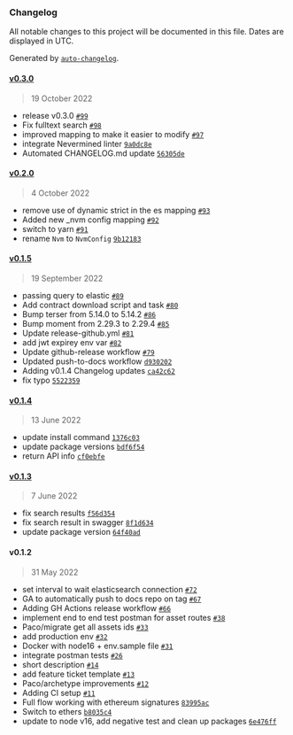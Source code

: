 ### Changelog

All notable changes to this project will be documented in this file. Dates are displayed in UTC.

Generated by [`auto-changelog`](https://github.com/CookPete/auto-changelog).

#### [v0.3.0](https://github.com/nevermined-io/marketplace-api/compare/v0.2.0...v0.3.0)

> 19 October 2022

- release v0.3.0 [`#99`](https://github.com/nevermined-io/marketplace-api/pull/99)
- Fix fulltext search [`#98`](https://github.com/nevermined-io/marketplace-api/pull/98)
- improved mapping to make it easier to modify [`#97`](https://github.com/nevermined-io/marketplace-api/pull/97)
- integrate Nevermined linter [`9a0dc8e`](https://github.com/nevermined-io/marketplace-api/commit/9a0dc8e96d64733b43b0398efb3a58a766c05af0)
- Automated CHANGELOG.md update [`56305de`](https://github.com/nevermined-io/marketplace-api/commit/56305deb64bcce1df7ace02051d5f8feeeb759bc)

#### [v0.2.0](https://github.com/nevermined-io/marketplace-api/compare/v0.1.5...v0.2.0)

> 4 October 2022

- remove use of dynamic strict in the es mapping [`#93`](https://github.com/nevermined-io/marketplace-api/pull/93)
- Added new _nvm config mapping [`#92`](https://github.com/nevermined-io/marketplace-api/pull/92)
- switch to yarn [`#91`](https://github.com/nevermined-io/marketplace-api/pull/91)
- rename `Nvm` to `NvmConfig` [`9b12183`](https://github.com/nevermined-io/marketplace-api/commit/9b12183e30364061c6b019f174cf6bb11ffd2b14)

#### [v0.1.5](https://github.com/nevermined-io/marketplace-api/compare/v0.1.4...v0.1.5)

> 19 September 2022

- passing query to elastic [`#89`](https://github.com/nevermined-io/marketplace-api/pull/89)
- Add contract download script and task [`#80`](https://github.com/nevermined-io/marketplace-api/pull/80)
- Bump terser from 5.14.0 to 5.14.2 [`#86`](https://github.com/nevermined-io/marketplace-api/pull/86)
- Bump moment from 2.29.3 to 2.29.4 [`#85`](https://github.com/nevermined-io/marketplace-api/pull/85)
- Update release-github.yml [`#81`](https://github.com/nevermined-io/marketplace-api/pull/81)
- add jwt expirey env var [`#82`](https://github.com/nevermined-io/marketplace-api/pull/82)
- Update github-release workflow [`#79`](https://github.com/nevermined-io/marketplace-api/pull/79)
- Updated push-to-docs workflow [`d930202`](https://github.com/nevermined-io/marketplace-api/commit/d930202d28ec382ceb7b097cfa18c15e0336b347)
- Adding v0.1.4 Changelog updates [`ca42c62`](https://github.com/nevermined-io/marketplace-api/commit/ca42c622b2e0f3b858437b6848b61db73f9144cf)
- fix typo [`5522359`](https://github.com/nevermined-io/marketplace-api/commit/5522359854457af62279777b191b5b52d3025101)

#### [v0.1.4](https://github.com/nevermined-io/marketplace-api/compare/v0.1.3...v0.1.4)

> 13 June 2022

- update install command [`1376c03`](https://github.com/nevermined-io/marketplace-api/commit/1376c03b54cd32dc438456d58f7ddc8dfecebaf1)
- update package versions [`bdf6f54`](https://github.com/nevermined-io/marketplace-api/commit/bdf6f54704648bb8aa40a819a825c6dfd9a478a0)
- return API info [`cf0ebfe`](https://github.com/nevermined-io/marketplace-api/commit/cf0ebfec29f18d75dd1186b3937f739962979d27)

#### [v0.1.3](https://github.com/nevermined-io/marketplace-api/compare/v0.1.2...v0.1.3)

> 7 June 2022

- fix search results [`f56d354`](https://github.com/nevermined-io/marketplace-api/commit/f56d3544b818b61f5bcc17d6251ecb56e390096a)
- fix search result in swagger [`8f1d634`](https://github.com/nevermined-io/marketplace-api/commit/8f1d634e47f9c9bef904deee7f4e33944d8379c1)
- update package version [`64f40ad`](https://github.com/nevermined-io/marketplace-api/commit/64f40ad959f6729edf460dbd276fe283df7b3cb9)

#### v0.1.2

> 31 May 2022

- set interval to wait elasticsearch connection [`#72`](https://github.com/nevermined-io/marketplace-api/pull/72)
- GA to automatically push to docs repo on tag [`#67`](https://github.com/nevermined-io/marketplace-api/pull/67)
- Adding GH Actions release workflow [`#66`](https://github.com/nevermined-io/marketplace-api/pull/66)
- implement end to end test postman for asset routes [`#38`](https://github.com/nevermined-io/marketplace-api/pull/38)
- Paco/migrate get all assets ids [`#33`](https://github.com/nevermined-io/marketplace-api/pull/33)
- add production env [`#32`](https://github.com/nevermined-io/marketplace-api/pull/32)
- Docker with node16 + env.sample file [`#31`](https://github.com/nevermined-io/marketplace-api/pull/31)
- integrate postman tests [`#26`](https://github.com/nevermined-io/marketplace-api/pull/26)
- short description [`#14`](https://github.com/nevermined-io/marketplace-api/pull/14)
- add feature ticket template [`#13`](https://github.com/nevermined-io/marketplace-api/pull/13)
- Paco/archetype improvements [`#12`](https://github.com/nevermined-io/marketplace-api/pull/12)
- Adding CI setup [`#11`](https://github.com/nevermined-io/marketplace-api/pull/11)
- Full flow working with ethereum signatures [`83995ac`](https://github.com/nevermined-io/marketplace-api/commit/83995ace3ebaee9f134fe6673f0e5fa4aad26427)
- Switch to ethers [`b8035c4`](https://github.com/nevermined-io/marketplace-api/commit/b8035c495a5634b8e006fc21738bf27d00b0b131)
- update to node v16, add negative test and clean up packages [`6e476ff`](https://github.com/nevermined-io/marketplace-api/commit/6e476ff2ee4f9a1053c8273a83ec2e665ccffb72)
